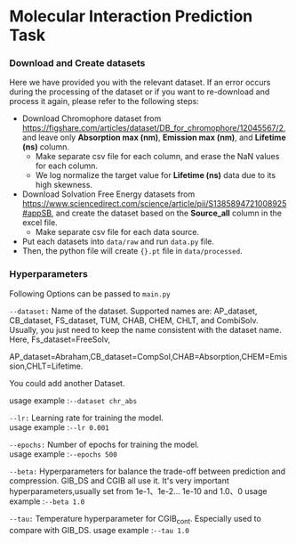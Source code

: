 # Molecular Interaction Prediction Task

### Download and Create datasets

Here we have provided you with the relevant dataset. If an error occurs during the processing of the dataset or if you want to re-download and process it again, please refer to the following steps:

- Download Chromophore dataset from https://figshare.com/articles/dataset/DB_for_chromophore/12045567/2, and leave only **Absorption max (nm)**,  **Emission max (nm)**, and **Lifetime (ns)** column.
    - Make separate csv file for each column, and erase the NaN values for each column.
    - We log normalize the target value for **Lifetime (ns)** data due to its high skewness.
- Download Solvation Free Energy datasets from https://www.sciencedirect.com/science/article/pii/S1385894721008925#appSB, and create the dataset based on the **Source_all** column in the excel file.
    - Make separate csv file for each data source.
- Put each datasets into ``data/raw`` and run ``data.py`` file.
- Then, the python file will create ``{}.pt`` file in ``data/processed``.

### Hyperparameters
Following Options can be passed to `main.py`

`--dataset:`
Name of the dataset. Supported names are: AP_dataset, CB_dataset, FS_dataset, TUM, CHAB, CHEM, CHLT, and CombiSolv. Usually, you just need to keep the name consistent with the dataset name. Here, Fs_dataset=FreeSolv,

AP_dataset=Abraham,CB_dataset=CompSol,CHAB=Absorption,CHEM=Emission,CHLT=Lifetime.

You could add another Dataset.

usage example :`--dataset chr_abs`

`--lr:`
Learning rate for training the model.  
usage example :`--lr 0.001`

`--epochs:`
Number of epochs for training the model.  
usage example :`--epochs 500`

`--beta:`
Hyperparameters for balance the trade-off between prediction and compression. GIB_DS and CGIB all use it.  It's very important hyperparameters,usually set from 1e-1、1e-2... 1e-10 and 1.0、0
usage example :`--beta 1.0`

`--tau:`
Temperature hyperparameter for $\text{CGIB}_{\text{cont}}$.  Especially used to compare with GIB_DS.
usage example :`--tau 1.0`

